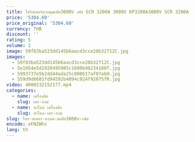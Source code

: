 ```yaml
---
title: ไทริสเตอร์ควบคุมเฟส3000V เฟส SCR 3200A 3000V KP3200A3000V SCR 3200A
price: '5304.60'
price_original: '5304.60'
currency: THB
discount: ''
rating: 5
volume: 1
image: S9f83ba523dd145b6aacd3cce28b32712C.jpg
images:
  - S9f83ba523dd145b6aacd3cce28b32712C.jpg
  - Se1954e5d1920495985c1609b48234100T.jpg
  - S993737e5b2dd44ada25c008617af07abH.jpg
  - S59d9d8681fd94592b4894c924f92075fR.jpg
video: 4000232152177.mp4
categories:
  - name: เครื่องมือ
    slug: เคร-องม
  - name: อะไหล่ เครื่องมือ
    slug: อะไหล-เคร-องม
slug: ไทร-สเตอร-ควบค-มเฟส3000v-เฟส
encode: oFNZWhs
lang: th
---
```

  